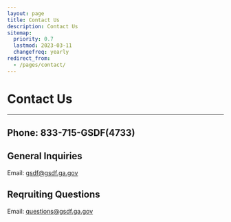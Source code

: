 ```yaml
---
layout: page
title: Contact Us
description: Contact Us
sitemap:
  priority: 0.7
  lastmod: 2023-03-11
  changefreq: yearly
redirect_from:
  - /pages/contact/
---
```



# Contact Us


--- 

## Phone: 833-715-GSDF(4733)

## General Inquiries
Email: gsdf@gsdf.ga.gov

## Reqruiting Questions
Email: questions@gsdf.ga.gov
